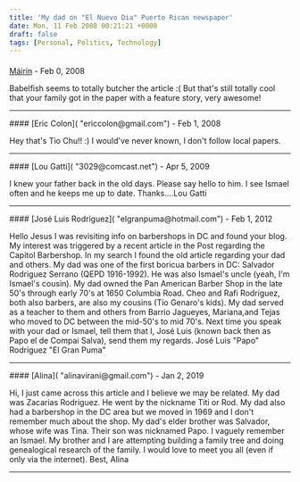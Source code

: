 ```yaml
---
title: 'My dad on "El Nuevo Dia" Puerto Rican newspaper'
date: Mon, 11 Feb 2008 00:21:21 +0000
draft: false
tags: [Personal, Politics, Technology]
---
```



#### 
[Máirín](http://mihmo.livejournal.com "mairin@gmail.com") - <time datetime="2008-02-10 22:33:06">Feb 0, 2008</time>

Babelfish seems to totally butcher the article :( But that's still totally cool that your family got in the paper with a feature story, very awesome!
<hr />
#### 
[Eric Colon]( "ericcolon@gmail.com") - <time datetime="2008-02-11 08:51:27">Feb 1, 2008</time>

Hey that's Tio Chu!! :) I would've never known, I don't follow local papers.
<hr />
#### 
[Lou Gatti]( "3029@comcast.net") - <time datetime="2009-04-24 10:38:11">Apr 5, 2009</time>

I knew your father back in the old days. Please say hello to him. I see Ismael often and he keeps me up to date. Thanks....Lou Gatti
<hr />
#### 
[José Luis Rodríguez]( "elgranpuma@hotmail.com") - <time datetime="2012-02-13 17:39:38">Feb 1, 2012</time>

Hello Jesus I was revisiting info on barbershops in DC and found your blog. My interest was triggered by a recent article in the Post regarding the Capitol Barbershop. In my search I found the old article regarding your dad and others. My dad was one of the first boricua barbers in DC: Salvador Rodriguez Serrano (QEPD 1916-1992). He was also Ismael's uncle (yeah, I'm Ismael's cousin). My dad owned the Pan American Barber Shop in the late 50's through early 70's at 1650 Columbia Road. Cheo and Rafi Rodriguez, both also barbers, are also my cousins (Tío Genaro's kids). My dad served as a teacher to them and others from Barrio Jagueyes, Mariana,and Tejas who moved to DC between the mid-50's to mid 70's. Next time you speak with your dad or Ismael, tell them that I, José Luis (known back then as Papo el de Compai Salva), send them my regards. José Luis "Papo" Rodríguez "El Gran Puma"
<hr />
#### 
[Alina]( "alinavirani@gmail.com") - <time datetime="2019-01-29 12:12:46">Jan 2, 2019</time>

Hi, I just came across this article and I believe we may be related. My dad was Zacarias Rodriguez. He went by the nickname Titi or Rod. My dad also had a barbershop in the DC area but we moved in 1969 and I don't remember much about the shop. My dad's elder brother was Salvador, whose wife was Tina. Their son was nicknamed Papo. I vaguely remember an Ismael. My brother and I are attempting building a family tree and doing genealogical research of the family. I would love to meet you all (even if only via the internet). Best, Alina
<hr />

